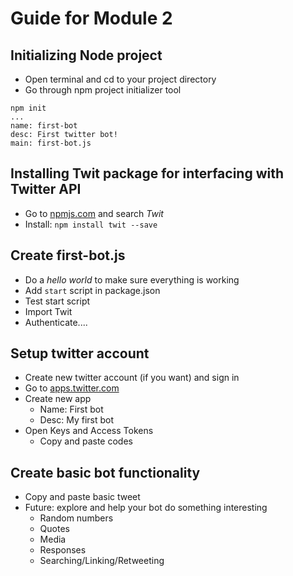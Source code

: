 # Guide for Module 2

## Initializing Node project
- Open terminal and cd to your project directory
- Go through npm project initializer tool
```
npm init
...
name: first-bot
desc: First twitter bot!
main: first-bot.js
```

## Installing Twit package for interfacing with Twitter API
- Go to [npmjs.com](npmjs.com) and search *Twit*
- Install: `npm install twit --save`

## Create first-bot.js
- Do a *hello world* to make sure everything is working
- Add `start` script in package.json
- Test start script
- Import Twit
- Authenticate....

## Setup twitter account
- Create new twitter account (if you want) and sign in
- Go to [apps.twitter.com](apps.twitter.com)
- Create new app
  - Name: First bot
  - Desc: My first bot
- Open Keys and Access Tokens
  - Copy and paste codes

## Create basic bot functionality
- Copy and paste basic tweet
- Future: explore and help your bot do something interesting
  - Random numbers
  - Quotes
  - Media
  - Responses
  - Searching/Linking/Retweeting
